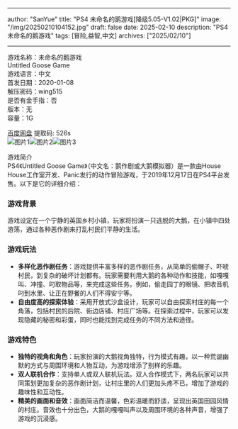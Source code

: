 
---
author: "SanYue"
title: "PS4 未命名的鹅游戏[降级5.05-V1.02|PKG]"
image: "/img/20250210104152.jpg"
draft: false
date: 2025-02-10
description: "PS4 未命名的鹅游戏"
tags: [冒险,益智,中文]
archives: ["2025/02/10"]

---

游戏名称：未命名的鹅游戏   
Untitled Goose Game    
游戏语言：中文  
首发日期：2020-01-08  
解压密码：wing515  
是否有金手指：否  
版本：无   
容量：1G

[百度网盘](https://pan.baidu.com/s/1um0vXOWEjR0wIGd9QAptdQ) 提取码: 526s  
![图片1](/img/163342.jpg)![图片2](/img/03e871.jpg)![图片3](/img/a64069.jpg)  

游戏简介  
PS4《Untitled Goose Game》（中文名：鹅作剧或大鹅模拟器）是一款由House House工作室开发、Panic发行的动作冒险游戏，于2019年12月17日在PS4平台发售。以下是它的详细介绍：

### 游戏背景
游戏设定在一个宁静的英国乡村小镇，玩家将扮演一只逃脱的大鹅，在小镇中四处游荡，通过各种恶作剧来打乱村民们平静的生活。

### 游戏玩法
- **多样化恶作剧任务**：游戏提供丰富多样的恶作剧任务，从简单的偷帽子、吓唬村民，到复杂的破坏计划都有。玩家需要利用大鹅的各种动作和技能，如嘎嘎叫、冲撞、叼取物品等，来完成这些任务。例如，偷走园丁的眼镜、把收音机叼到水里、让正在野餐的人们不得安宁等。
- **自由度高的探索体验**：采用开放式沙盒设计，玩家可以自由探索村庄的每一个角落，包括村民的后院、街边店铺、村庄广场等。在探索过程中，玩家可以发现隐藏的秘密和彩蛋，同时也能找到完成任务的不同方法和途径。

### 游戏特色
- **独特的视角和角色**：玩家扮演的大鹅视角独特，行为模式有趣，以一种荒诞幽默的方式与周围环境和人物互动，为游戏增添了别样的乐趣。
- **双人联机合作**：支持单人或双人联机玩法。双人合作模式下，两名玩家可以共同策划更加复杂的恶作剧计划，让村庄里的人们更加头疼不已，增加了游戏的趣味性和互动性。
- **精美的画面和音效**：画面简洁而温馨，色彩温暖而舒适，呈现出英国田园风情的村庄。音效也十分出色，大鹅的嘎嘎叫声以及周围环境的各种声音，增强了游戏的沉浸感。
